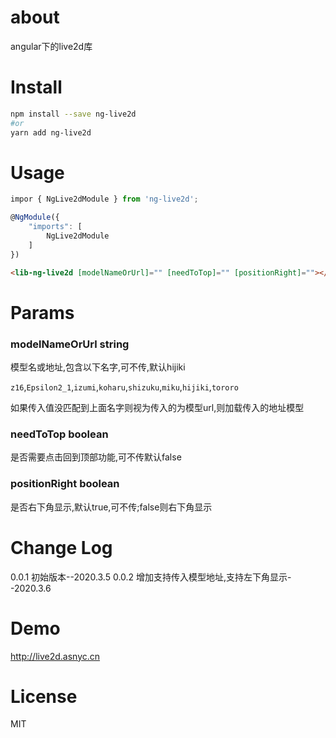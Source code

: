 # about
angular下的live2d库

# Install

``` bash
npm install --save ng-live2d
#or
yarn add ng-live2d
```

# Usage
``` js
impor { NgLive2dModule } from 'ng-live2d';

@NgModule({
    "imports": [
        NgLive2dModule
    ]
})
```
``` html
<lib-ng-live2d [modelNameOrUrl]="" [needToTop]="" [positionRight]=""></lib-ng-live2d>
```
# Params
### modelNameOrUrl string
模型名或地址,包含以下名字,可不传,默认hijiki

`z16`,`Epsilon2_1`,`izumi`,`koharu`,`shizuku`,`miku`,`hijiki`,`tororo`

如果传入值没匹配到上面名字则视为传入的为模型url,则加载传入的地址模型

### needToTop boolean
是否需要点击回到顶部功能,可不传默认false

### positionRight boolean
是否右下角显示,默认true,可不传;false则右下角显示

# Change Log
0.0.1 初始版本--2020.3.5
0.0.2 增加支持传入模型地址,支持左下角显示--2020.3.6

# Demo
http://live2d.asnyc.cn

# License
MIT
